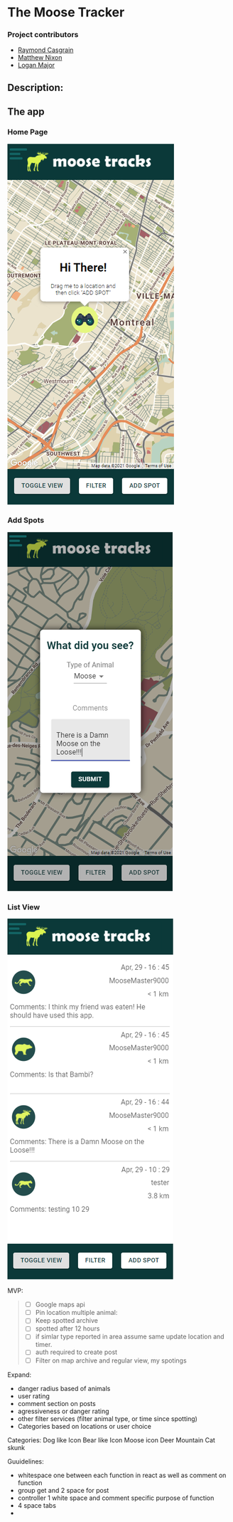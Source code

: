 # The Moose Tracker
### Project contributors
* [Raymond Casgrain](https://github.com/Raymond2200)
* [Matthew Nixon](https://github.com/mdpnixon)
* [Logan Major](https://github.com/logan858)

## Description:



## The app
### Home Page
![Home](https://github.com/Raymond2200/WildLifeSpotter/blob/main/images/Home-map.PNG)
### Add Spots
![AddSpots](https://github.com/Raymond2200/WildLifeSpotter/blob/main/images/Add-Spot.PNG)
### List View
![ListView](https://github.com/Raymond2200/WildLifeSpotter/blob/main/images/Capture.PNG)


MVP:
> * [ ] Google maps api
> * [ ] Pin location multiple animal:
> * [ ] Keep spotted archive 
> * [ ] spotted after 12 hours
> * [ ] if simlar type reported in area assume same update location and timer.
> * [ ] auth required to create post
> * [ ] Filter on map archive and regular view, my spotings



Expand:
* danger radius based of animals
* user rating
* comment section on posts
* agressiveness or danger rating
* other filter services (filter animal type, or time since spotting)
* Categories based on locations or user choice



Categories:
Dog like Icon
Bear like Icon
Moose icon
Deer
Mountain Cat
skunk

Guuidelines:
* whitespace one between each function in react as well as comment on function
* group get and 2 space for post 
* controller 1 white space and comment specific purpose of function
* 4 space tabs 
* 

